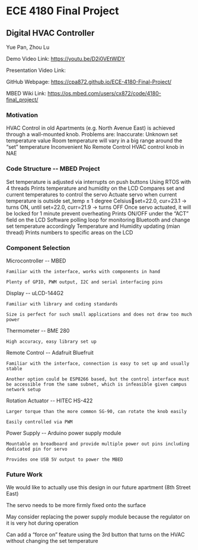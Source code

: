 # ECE 4180 Final Project
## Digital HVAC Controller
Yue Pan, Zhou Lu

Demo Video Link: https://youtu.be/D2i0VEtWlDY

Presentation Video Link:

GitHub Webpage: https://cpa872.github.io/ECE-4180-Final-Project/

MBED Wiki Link: https://os.mbed.com/users/cx872/code/4180-final_project/



### Motivation
HVAC Control in old Apartments (e.g. North Avenue East) is achieved through a wall-mounted knob. 
Problems are:
Inaccurate:
Unknown set temperature value
Room temperature will vary in a big range around the “set” temperature
Inconvenient
No Remote Control
HVAC control knob in NAE


### Code Structure -- MBED Project
Set temperature is adjusted via interrupts on push buttons
Using RTOS with 4 threads
Prints temperature and humidity on the LCD
Compares set and current temperatures to control the servo
Actuate servo when current temperature is outside set_temp ± 1 degree Celsiusset=22.0, cur=23.1 → turns ON, until set=22.0, curr=21.9 → turns OFF
Once servo actuated, it will be locked for 1 minute prevent overheating
Prints ON/OFF under the “ACT” field on the LCD
Software polling loop for monitoring Bluetooth and change set temperature accordingly
Temperature and Humidity updating (mian thread)
Prints numbers to specific areas on the LCD

### Component Selection
Microcontroller -- MBED

    Familiar with the interface, works with components in hand

    Plenty of GPIO, PWM output, I2C and serial interfacing pins

Display -- uLCD-144G2

    Familiar with library and coding standards

    Size is perfect for such small applications and does not draw too much power

Thermometer -- BME 280

    High accuracy, easy library set up

Remote Control -- Adafruit Bluefruit

    Familiar with the interface, connection is easy to set up and usually stable

    Another option could be ESP8266 based, but the control interface must be accessible from the same subnet, which is infeasible given campus network setup

Rotation Actuator -- HITEC HS-422

    Larger torque than the more common SG-90, can rotate the knob easily

    Easily controlled via PWM

Power Supply -- Arduino power supply module 

    Mountable on breadboard and provide multiple power out pins including dedicated pin for servo

    Provides one USB 5V output to power the MBED

### Future Work

We would like to actually use this design in our future apartment (8th Street East)

The servo needs to be more firmly fixed onto the surface

May consider replacing the power supply module because the regulator on it is very hot during operation 

Can add a “force on” feature using the 3rd button that turns on the HVAC without changing the set temperature
